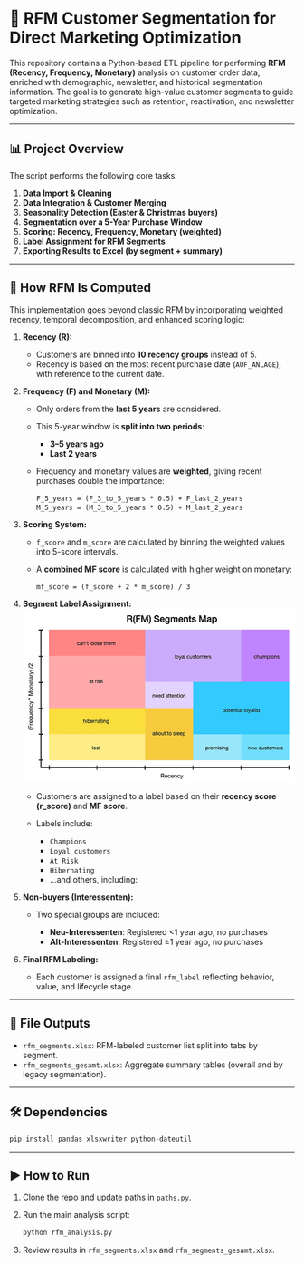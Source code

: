 # 🧠 RFM Customer Segmentation for Direct Marketing Optimization

This repository contains a Python-based ETL pipeline for performing **RFM (Recency, Frequency, Monetary)** analysis on customer order data, enriched with demographic, newsletter, and historical segmentation information. The goal is to generate high-value customer segments to guide targeted marketing strategies such as retention, reactivation, and newsletter optimization.

---

## 📊 Project Overview

The script performs the following core tasks:

1. **Data Import & Cleaning**
2. **Data Integration & Customer Merging**
3. **Seasonality Detection (Easter & Christmas buyers)**
4. **Segmentation over a 5-Year Purchase Window**
5. **Scoring: Recency, Frequency, Monetary (weighted)**
6. **Label Assignment for RFM Segments**
7. **Exporting Results to Excel (by segment + summary)**

---

## 🧮 How RFM Is Computed

This implementation goes beyond classic RFM by incorporating weighted recency, temporal decomposition, and enhanced scoring logic:

1. **Recency (R):**

   * Customers are binned into **10 recency groups** instead of 5.
   * Recency is based on the most recent purchase date (`AUF_ANLAGE`), with reference to the current date.

2. **Frequency (F) and Monetary (M):**

   * Only orders from the **last 5 years** are considered.
   * This 5-year window is **split into two periods**:

     * **3–5 years ago**
     * **Last 2 years**
   * Frequency and monetary values are **weighted**, giving recent purchases double the importance:

     ```
     F_5_years = (F_3_to_5_years * 0.5) + F_last_2_years
     M_5_years = (M_3_to_5_years * 0.5) + M_last_2_years
     ```

3. **Scoring System:**

   * `f_score` and `m_score` are calculated by binning the weighted values into 5-score intervals.
   * A **combined MF score** is calculated with higher weight on monetary:

     ```
     mf_score = (f_score + 2 * m_score) / 3
     ```

4. **Segment Label Assignment:**
![RFM Table](image.png)
   * Customers are assigned to a label based on their **recency score (r\_score)** and **MF score**.
   * Labels include:

     * `Champions`
     * `Loyal customers`
     * `At Risk`
     * `Hibernating`
     * ...and others, including:

5. **Non-buyers (Interessenten):**

   * Two special groups are included:

     * **Neu-Interessenten**: Registered <1 year ago, no purchases
     * **Alt-Interessenten**: Registered ≥1 year ago, no purchases

6. **Final RFM Labeling:**

   * Each customer is assigned a final `rfm_label` reflecting behavior, value, and lifecycle stage.

---

## 📁 File Outputs

* `rfm_segments.xlsx`: RFM-labeled customer list split into tabs by segment.
* `rfm_segments_gesamt.xlsx`: Aggregate summary tables (overall and by legacy segmentation).

---

## 🛠️ Dependencies

```bash
pip install pandas xlsxwriter python-dateutil
```

---

## ▶️ How to Run

1. Clone the repo and update paths in `paths.py`.
2. Run the main analysis script:

   ```bash
   python rfm_analysis.py
   ```
3. Review results in `rfm_segments.xlsx` and `rfm_segments_gesamt.xlsx`.




